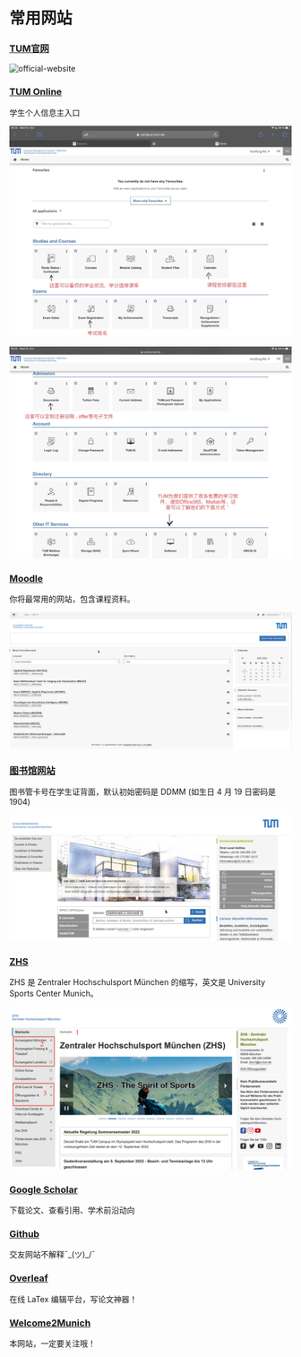 # 常用网站

### [TUM官网](https://www.tum.de/)

![official-website](common-website/official-website.png)

### [TUM Online](https://campus.tum.de) 

学生个人信息主入口

![tumonline1](common-website/tumonline1.png)

![tumonline2](common-website/tumonline2.png)



### [Moodle](https://moodle.tum.de)

你将最常用的网站，包含课程资料。

![moodle](common-website/moodle.png)

### [图书馆网站](https://ub.tum.de)

图书管卡号在学生证背面，默认初始密码是 DDMM (如生日 4 月 19 日密码是 1904) 

![lib](common-website/lib.png)

### [ZHS](https://www.zhs-muenchen.de/zhs/startseite/)

ZHS 是 Zentraler Hochschulsport München 的缩写，英文是 University Sports Center Munich。

![zhs](common-website/zhs.png)




### [Google Scholar](https://scholar.google.com/)

下载论文、查看引用、学术前沿动向

### [Github](https://github.com/)

交友网站不解释¯\_(ツ)_/¯


### [Overleaf](https://www.overleaf.com/)

在线 LaTex 编辑平台，写论文神器！


### [Welcome2Munich](https://tumde.github.io/welcome2munich/#/)

本网站，一定要关注哦！

